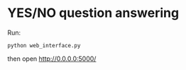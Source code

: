 YES/NO question answering
=========================

Run:

	python web_interface.py

then open http://0.0.0.0:5000/
